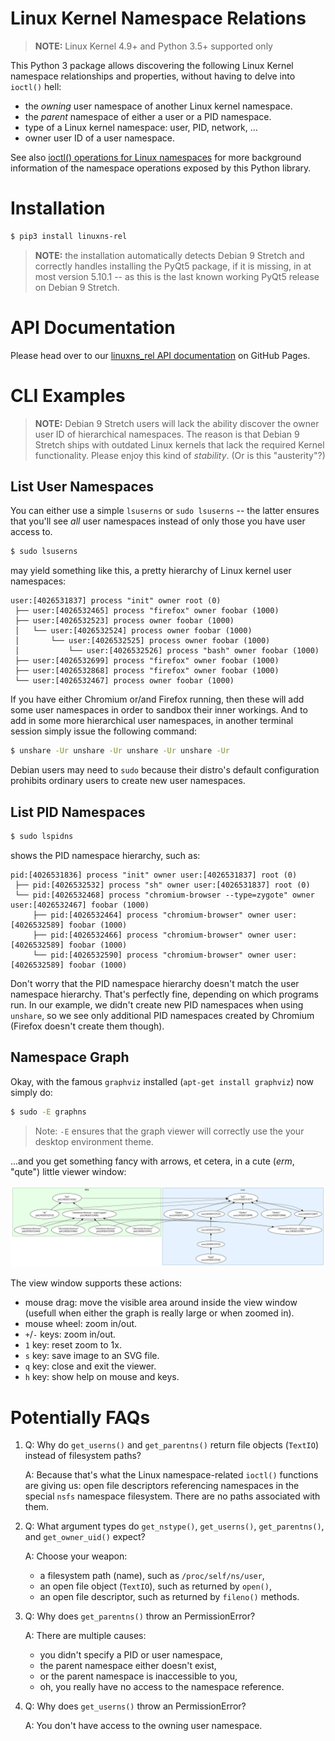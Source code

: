 # Linux Kernel Namespace Relations

> **NOTE:** Linux Kernel 4.9+ and Python 3.5+ supported only

This Python 3 package allows discovering the following Linux Kernel
namespace relationships and properties, without having to delve into
`ioctl()` hell:

- the _owning_ user namespace of another Linux kernel namespace.
- the _parent_ namespace of either a user or a PID namespace.
- type of a Linux kernel namespace: user, PID, network, ...
- owner user ID of a user namespace.

See also [ioctl() operations for Linux namespaces](http://man7.org/linux/man-pages/man2/ioctl_ns.2.html)
for more background information of the namespace operations exposed by
this Python library.


# Installation

```bash
$ pip3 install linuxns-rel
```

> **NOTE:** the installation automatically detects Debian 9 Stretch and
> correctly handles installing the PyQt5 package, if it is missing, in
> at most version 5.10.1 -- as this is the last known working PyQt5
> release on Debian 9 Stretch.

# API Documentation

Please head over to our 
[linuxns_rel API documentation](https://thediveo.github.io/linuxns_rel/)
on GitHub Pages.


# CLI Examples

> **NOTE:** Debian 9 Stretch users will lack the ability discover the
> owner user ID of hierarchical namespaces. The reason is that Debian
> 9 Stretch ships with outdated Linux kernels that lack the required
> Kernel functionality. Please enjoy this kind of _stability_. (Or is
> this "austerity"?)

## List User Namespaces

You can either use a simple `lsuserns` or `sudo lsuserns` -- the latter
ensures that you'll see _all_ user namespaces instead of only those you
have user access to.

```bash
$ sudo lsuserns 
```

may yield something like this, a pretty hierarchy of Linux kernel user
namespaces:

```
user:[4026531837] process "init" owner root (0)
 ├── user:[4026532465] process "firefox" owner foobar (1000)
 ├── user:[4026532523] process owner foobar (1000)
 │   └── user:[4026532524] process owner foobar (1000)
 │       └── user:[4026532525] process owner foobar (1000)
 │           └── user:[4026532526] process "bash" owner foobar (1000)
 ├── user:[4026532699] process "firefox" owner foobar (1000)
 ├── user:[4026532868] process "firefox" owner foobar (1000)
 └── user:[4026532467] process owner foobar (1000)
 ```

If you have either Chromium or/and Firefox running, then these will
add some user namespaces in order to sandbox their inner workings. And
to add in some more hierarchical user namespaces, in another terminal
session simply issue the following command:

```bash
$ unshare -Ur unshare -Ur unshare -Ur unshare -Ur
```

Debian users may need to `sudo` because their distro's default
configuration prohibits ordinary users to create new user namespaces.

## List PID Namespaces

```bash
$ sudo lspidns 
```

shows the PID namespace hierarchy, such as:

```
pid:[4026531836] process "init" owner user:[4026531837] root (0)
 ├── pid:[4026532532] process "sh" owner user:[4026531837] root (0)
 └── pid:[4026532468] process "chromium-browser --type=zygote" owner user:[4026532467] foobar (1000)
     ├── pid:[4026532464] process "chromium-browser" owner user:[4026532589] foobar (1000)
     ├── pid:[4026532466] process "chromium-browser" owner user:[4026532589] foobar (1000)
     └── pid:[4026532590] process "chromium-browser" owner user:[4026532589] foobar (1000)
```

Don't worry that the PID namespace hierarchy doesn't match the user
namespace hierarchy. That's perfectly fine, depending on which programs
run. In our example, we didn't create new PID namespaces when using
`unshare`, so we see only additional PID namespaces created by
Chromium (Firefox doesn't create them though).

## Namespace Graph

Okay, with the famous `graphviz` installed (`apt-get install graphviz`)
now simply do:

```bash
$ sudo -E graphns
```

> Note: `-E` ensures that the graph viewer will correctly use the your
> desktop environment theme.

...and you get something fancy with arrows, et cetera, in a cute (_erm_,
"qute") little viewer window:

![hierarchical namespace graph](doc/source/_static/hns-graph.svg)

The view window supports these actions:
- mouse drag: move the visible area around inside the view window
  (usefull when either the graph is really large or when zoomed in).
- mouse wheel: zoom in/out.
- `+`/`-` keys: zoom in/out.
- `1` key: reset zoom to 1x.
- `s` key: save image to an SVG file.
- `q` key: close and exit the viewer.
- `h` key: show help on mouse and keys.

# Potentially FAQs

1. Q: Why do `get_userns()` and `get_parentns()` return file objects
   (`TextIO`) instead of filesystem paths?
   
   A: Because that's what the Linux namespace-related `ioctl()`
   functions are giving us: open file descriptors referencing namespaces
   in the special `nsfs` namespace filesystem. There are no paths
   associated with them.
   
2. Q: What argument types do `get_nstype()`, `get_userns()`,
   `get_parentns()`, and `get_owner_uid()` expect?
   
   A: Choose your weapon:
   - a filesystem path (name), such as `/proc/self/ns/user`,
   - an open file object (`TextIO`), such as returned by `open()`,
   - an open file descriptor, such as returned by `fileno()` methods.

3. Q: Why does `get_parentns()` throw an PermissionError?

   A: There are multiple causes:
   - you didn't specify a PID or user namespace,
   - the parent namespace either doesn't exist,
   - or the parent namespace is inaccessible to you,
   - oh, you really have no access to the namespace reference.
   
4. Q: Why does `get_userns()` throw an PermissionError?

   A: You don't have access to the owning user namespace.
